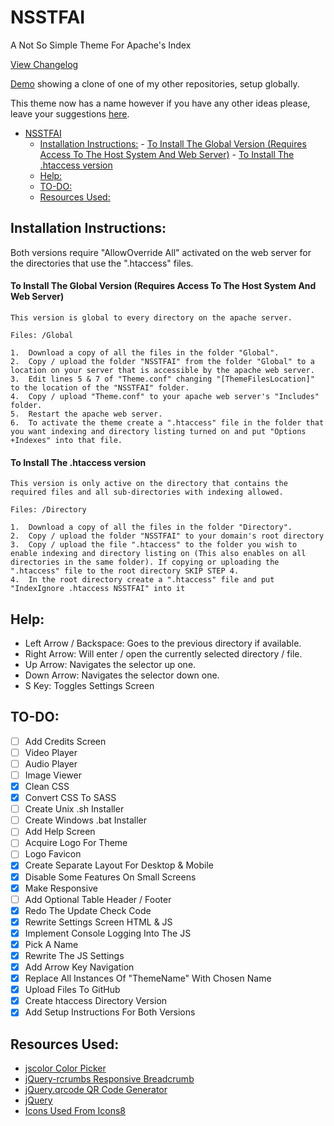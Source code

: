 # NSSTFAI

A Not So Simple Theme For Apache's Index

[View Changelog](CHANGELOG.md)

[Demo](http://rs01.kajida.uk/GitHub/Experimental-Code) showing a clone of one of my other repositories, setup globally.

This theme now has a name however if you have any other ideas please, leave your suggestions [here](https://github.com/Darnel-K/Apache-Index-Theme/issues/1).

- [NSSTFAI](#nsstfai)
    - [Installation Instructions:](#installation-instructions)
            - [To Install The Global Version (Requires Access To The Host System And Web Server)](#to-install-the-global-version-requires-access-to-the-host-system-and-web-server)
            - [To Install The .htaccess version](#to-install-the-htaccess-version)
    - [Help:](#help)
    - [TO-DO:](#to-do)
    - [Resources Used:](#resources-used)

## Installation Instructions:

Both versions require "AllowOverride All" activated on the web server for the directories that use the ".htaccess" files.

#### To Install The Global Version (Requires Access To The Host System And Web Server)

    This version is global to every directory on the apache server.

    Files: /Global

    1.  Download a copy of all the files in the folder "Global".
    2.  Copy / upload the folder "NSSTFAI" from the folder "Global" to a location on your server that is accessible by the apache web server.
    3.  Edit lines 5 & 7 of "Theme.conf" changing "[ThemeFilesLocation]" to the location of the "NSSTFAI" folder.
    4.  Copy / upload "Theme.conf" to your apache web server's "Includes" folder.
    5.  Restart the apache web server.
    6.  To activate the theme create a ".htaccess" file in the folder that you want indexing and directory listing turned on and put "Options +Indexes" into that file.

#### To Install The .htaccess version

    This version is only active on the directory that contains the required files and all sub-directories with indexing allowed.

    Files: /Directory

    1.  Download a copy of all the files in the folder "Directory".
    2.  Copy / upload the folder "NSSTFAI" to your domain's root directory
    3.  Copy / upload the file ".htaccess" to the folder you wish to enable indexing and directory listing on (This also enables on all directories in the same folder). If copying or uploading the ".htaccess" file to the root directory SKIP STEP 4.
    4.  In the root directory create a ".htaccess" file and put "IndexIgnore .htaccess NSSTFAI" into it

## Help:

*   Left Arrow / Backspace: Goes to the previous directory if available.
*   Right Arrow: Will enter / open the currently selected directory / file.
*   Up Arrow: Navigates the selector up one.
*   Down Arrow: Navigates the selector down one.
*   S Key: Toggles Settings Screen

## TO-DO:

*   [ ] Add Credits Screen
*   [ ] Video Player
*   [ ] Audio Player
*   [ ] Image Viewer
*   [x] Clean CSS
*   [x] Convert CSS To SASS
*   [ ] Create Unix .sh Installer
*   [ ] Create Windows .bat Installer
*   [ ] Add Help Screen
*   [ ] Acquire Logo For Theme
*   [ ] Logo Favicon
*   [x] Create Separate Layout For Desktop & Mobile
*   [x] Disable Some Features On Small Screens
*   [x] Make Responsive
*   [ ] Add Optional Table Header / Footer
*   [x] Redo The Update Check Code
*   [x] Rewrite Settings Screen HTML & JS
*   [x] Implement Console Logging Into The JS
*   [x] Pick A Name
*   [x] Rewrite The JS Settings
*   [x] Add Arrow Key Navigation
*   [x] Replace All Instances Of "ThemeName" With Chosen Name
*   [x] Upload Files To GitHub
*   [x] Create htaccess Directory Version
*   [x] Add Setup Instructions For Both Versions

## Resources Used:

*   [jscolor Color Picker](http://jscolor.com/)
*   [jQuery-rcrumbs Responsive Breadcrumb](https://github.com/cm0s/jquery-rcrumbs)
*   [jQuery.qrcode QR Code Generator](https://larsjung.de/jquery-qrcode/)
*   [jQuery](https://jquery.com/)
*   [Icons Used From Icons8](https://icons8.com/)
